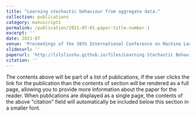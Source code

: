 ```yaml
---
title: "Learning stochastic behaviour from aggregate data."
collection: publications
category: manuscripts
permalink: /publication/2021-07-01-paper-title-number-1
excerpt: ''
date: 2021-07
venue: 'Proceedings of the 38th International Conference on Machine Learning (ICML)'
slidesurl: ''
paperurl: 'http://lslsliushu.github.io/files/Learning Stochastic Behaviour from Aggregate Data.pdf'
citation: ''
---
```


The contents above will be part of a list of publications, if the user clicks the link for the publication than the contents of section will be rendered as a full page, allowing you to provide more information about the paper for the reader. When publications are displayed as a single page, the contents of the above "citation" field will automatically be included below this section in a smaller font.
